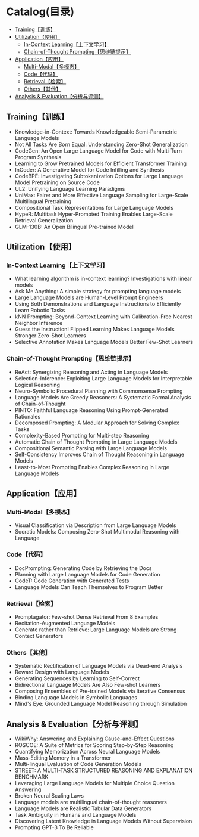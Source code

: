 # Catalog(目录)
- [Training【训练】](#training训练)
- [Utilization【使用】](#utilization使用)
  - [In-Context Learning【上下文学习】](#in-context-learning上下文学习)
  - [Chain-of-Thought Prompting【思维链提示】](#chain-of-thought-prompting思维链提示)
- [Application【应用】](#application应用)
  - [Multi-Modal【多模态】](#multi-modal多模态)
  - [Code【代码】](#code代码)
  - [Retrieval【检索】](#retrieval检索)
  - [Others【其他】](#others其他)
- [Analysis \& Evaluation【分析与评测】](#analysis--evaluation分析与评测)

## Training【训练】
- Knowledge-in-Context: Towards Knowledgeable Semi-Parametric Language Models
- Not All Tasks Are Born Equal: Understanding Zero-Shot Generalization
- CodeGen: An Open Large Language Model for Code with Multi-Turn Program Synthesis
- Learning to Grow Pretrained Models for Efficient Transformer Training
- InCoder: A Generative Model for Code Infilling and Synthesis
- CodeBPE: Investigating Subtokenization Options for Large Language Model Pretraining on Source Code
- UL2: Unifying Language Learning Paradigms
- UniMax: Fairer and More Effective Language Sampling for Large-Scale Multilingual Pretraining
- Compositional Task Representations for Large Language Models
- HypeR: Multitask Hyper-Prompted Training Enables Large-Scale Retrieval Generalization
- GLM-130B: An Open Bilingual Pre-trained Model

## Utilization【使用】
### In-Context Learning【上下文学习】
- ​​What learning algorithm is in-context learning? Investigations with linear models
- Ask Me Anything: A simple strategy for prompting language models
- Large Language Models are Human-Level Prompt Engineers
- Using Both Demonstrations and Language Instructions to Efficiently Learn Robotic Tasks
- kNN Prompting: Beyond-Context Learning with Calibration-Free Nearest Neighbor Inference
- Guess the Instruction! Flipped Learning Makes Language Models Stronger Zero-Shot Learners
- Selective Annotation Makes Language Models Better Few-Shot Learners

### Chain-of-Thought Prompting【思维链提示】
- ReAct: Synergizing Reasoning and Acting in Language Models
- Selection-Inference: Exploiting Large Language Models for Interpretable Logical Reasoning
- Neuro-Symbolic Procedural Planning with Commonsense Prompting
- Language Models Are Greedy Reasoners: A Systematic Formal Analysis of Chain-of-Thought
- PINTO: Faithful Language Reasoning Using Prompt-Generated Rationales
- Decomposed Prompting: A Modular Approach for Solving Complex Tasks
- Complexity-Based Prompting for Multi-step Reasoning
- Automatic Chain of Thought Prompting in Large Language Models
- Compositional Semantic Parsing with Large Language Models
- Self-Consistency Improves Chain of Thought Reasoning in Language Models
- Least-to-Most Prompting Enables Complex Reasoning in Large Language Models

## Application【应用】
### Multi-Modal【多模态】
- Visual Classification via Description from Large Language Models
- Socratic Models: Composing Zero-Shot Multimodal Reasoning with Language

### Code【代码】
- DocPrompting: Generating Code by Retrieving the Docs
- Planning with Large Language Models for Code Generation
- CodeT: Code Generation with Generated Tests
- Language Models Can Teach Themselves to Program Better

### Retrieval【检索】
- Promptagator: Few-shot Dense Retrieval From 8 Examples
- Recitation-Augmented Language Models
- Generate rather than Retrieve: Large Language Models are Strong Context Generators

### Others【其他】
- Systematic Rectification of Language Models via Dead-end Analysis
- Reward Design with Language Models
- Generating Sequences by Learning to Self-Correct
- Bidirectional Language Models Are Also Few-shot Learners
- Composing Ensembles of Pre-trained Models via Iterative Consensus
- Binding Language Models in Symbolic Languages
- Mind's Eye: Grounded Language Model Reasoning through Simulation

## Analysis & Evaluation【分析与评测】
- WikiWhy: Answering and Explaining Cause-and-Effect Questions
- ROSCOE: A Suite of Metrics for Scoring Step-by-Step Reasoning
- Quantifying Memorization Across Neural Language Models
- Mass-Editing Memory in a Transformer
- Multi-lingual Evaluation of Code Generation Models
- STREET: A MULTI-TASK STRUCTURED REASONING AND EXPLANATION BENCHMARK
- Leveraging Large Language Models for Multiple Choice Question Answering
- Broken Neural Scaling Laws
- Language models are multilingual chain-of-thought reasoners
- Language Models are Realistic Tabular Data Generators
- Task Ambiguity in Humans and Language Models
- Discovering Latent Knowledge in Language Models Without Supervision
- Prompting GPT-3 To Be Reliable
